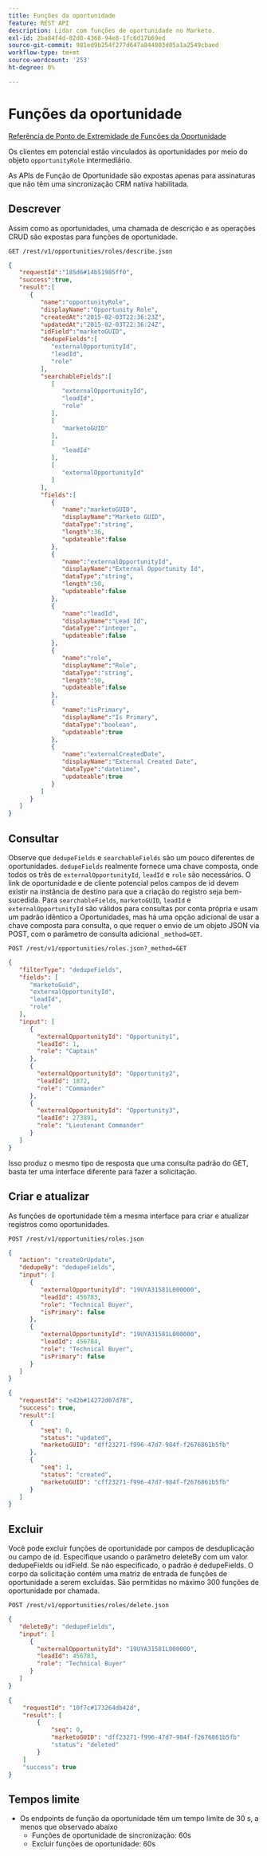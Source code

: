 ```yaml
---
title: Funções da oportunidade
feature: REST API
description: Lidar com funções de oportunidade no Marketo.
exl-id: 2ba84f4d-82d0-4368-94e8-1fc6d17b69ed
source-git-commit: 981ed9b254f277d647a844803d05a1a2549cbaed
workflow-type: tm+mt
source-wordcount: '253'
ht-degree: 0%

---
```


# Funções da oportunidade

[Referência de Ponto de Extremidade de Funções da Oportunidade](https://developer.adobe.com/marketo-apis/api/mapi/#tag/Opportunities/operation/getOpportunityRolesUsingGET)

Os clientes em potencial estão vinculados às oportunidades por meio do objeto `opportunityRole` intermediário.

As APIs de Função de Oportunidade são expostas apenas para assinaturas que não têm uma sincronização CRM nativa habilitada.

## Descrever

Assim como as oportunidades, uma chamada de descrição e as operações CRUD são expostas para funções de oportunidade.

```
GET /rest/v1/opportunities/roles/describe.json
```

```json
{
   "requestId":"185d6#14b51985ff0",
   "success":true,
   "result":[
      {
         "name":"opportunityRole",
         "displayName":"Opportunity Role",
         "createdAt":"2015-02-03T22:36:23Z",
         "updatedAt":"2015-02-03T22:36:24Z",
         "idField":"marketoGUID",
         "dedupeFields":[
            "externalOpportunityId",
            "leadId",
            "role"
         ],
         "searchableFields":[
            [
               "externalOpportunityId",
               "leadId",
               "role"
            ],
            [
               "marketoGUID"
            ],
            [
               "leadId"
            ],
            [
               "externalOpportunityId"
            ]
         ],
         "fields":[
            {
               "name":"marketoGUID",
               "displayName":"Marketo GUID",
               "dataType":"string",
               "length":36,
               "updateable":false
            },
            {
               "name":"externalOpportunityId",
               "displayName":"External Opportunity Id",
               "dataType":"string",
               "length":50,
               "updateable":false
            },
            {
               "name":"leadId",
               "displayName":"Lead Id",
               "dataType":"integer",
               "updateable":false
            },
            {
               "name":"role",
               "displayName":"Role",
               "dataType":"string",
               "length":50,
               "updateable":false
            },
            {
               "name":"isPrimary",
               "displayName":"Is Primary",
               "dataType":"boolean",
               "updateable":true
            },
            {
               "name":"externalCreatedDate",
               "displayName":"External Created Date",
               "dataType":"datetime",
               "updateable":true
            }
         ]
      }
   ]
}
```

## Consultar

Observe que `dedupeFields` e `searchableFields` são um pouco diferentes de oportunidades. `dedupeFields` realmente fornece uma chave composta, onde todos os três de `externalOpportunityId`, `leadId` e `role` são necessários. O link de oportunidade e de cliente potencial pelos campos de id devem existir na instância de destino para que a criação do registro seja bem-sucedida. Para `searchableFields`, `marketoGUID`, `leadId` e `externalOpportunityId` são válidos para consultas por conta própria e usam um padrão idêntico a Oportunidades, mas há uma opção adicional de usar a chave composta para consulta, o que requer o envio de um objeto JSON via POST, com o parâmetro de consulta adicional `_method=GET`.

```
POST /rest/v1/opportunities/roles.json?_method=GET
```

```json
{
   "filterType": "dedupeFields",
   "fields": [
      "marketoGuid",
      "externalOpportunityId",
      "leadId",
      "role"
   ],
   "input": [
      {
        "externalOpportunityId": "Opportunity1",
        "leadId": 1,
        "role": "Captain"
      },
      {
        "externalOpportunityId": "Opportunity2",
        "leadId": 1872,
        "role": "Commander"
      },
      {
        "externalOpportunityId": "Opportunity3",
        "leadId": 273891,
        "role": "Lieutenant Commander"
      }
   ]
}
```

Isso produz o mesmo tipo de resposta que uma consulta padrão do GET, basta ter uma interface diferente para fazer a solicitação.

## Criar e atualizar

As funções de oportunidade têm a mesma interface para criar e atualizar registros como oportunidades.

```
POST /rest/v1/opportunities/roles.json
```

```json
{
   "action": "createOrUpdate",
   "dedupeBy": "dedupeFields",
   "input": [
      {
         "externalOpportunityId": "19UYA31581L000000",
         "leadId": 456783,
         "role": "Technical Buyer",
         "isPrimary": false
      },
      {
         "externalOpportunityId": "19UYA31581L000000",
         "leadId": 456784,
         "role": "Technical Buyer",
         "isPrimary": false
      }
   ]
}
```

```json
{
   "requestId": "e42b#14272d07d78",
   "success": true,
   "result":[
      {
         "seq": 0,
         "status": "updated",
         "marketoGUID": "dff23271-f996-47d7-984f-f2676861b5fb"
      },
      {
         "seq": 1,
         "status": "created",
         "marketoGUID": "cff23271-f996-47d7-984f-f2676861b5fb"
      }
   ]
}
```

## Excluir

Você pode excluir funções de oportunidade por campos de desduplicação ou campo de id. Especifique usando o parâmetro deleteBy com um valor dedupeFields ou idField. Se não especificado, o padrão é dedupeFields. O corpo da solicitação contém uma matriz de entrada de funções de oportunidade a serem excluídas. São permitidas no máximo 300 funções de oportunidade por chamada.

```
POST /rest/v1/opportunities/roles/delete.json
```

```json
{
   "deleteBy": "dedupeFields",
   "input": [
      {
        "externalOpportunityId": "19UYA31581L000000",
        "leadId": 456783,
        "role": "Technical Buyer"
      }
   ]
}
```

```json
{
    "requestId": "10f7c#173264db42d",
    "result": [
        {
            "seq": 0,
            "marketoGUID": "dff23271-f996-47d7-984f-f2676861b5fb"
            "status": "deleted"
        }
    ]
    "success": true
}
```

## Tempos limite

- Os endpoints de função da oportunidade têm um tempo limite de 30 s, a menos que observado abaixo
   - Funções de oportunidade de sincronização: 60s 
   - Excluir funções de oportunidade: 60s
